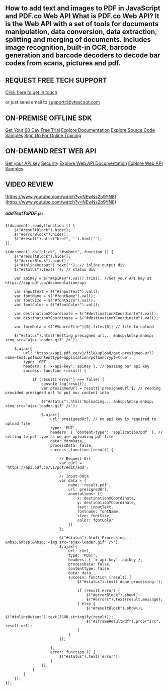 ## How to add text and images to PDF in JavaScript and PDF.co Web API What is PDF.co Web API? It is the Web API with a set of tools for documents manipulation, data conversion, data extraction, splitting and merging of documents. Includes image recognition, built-in OCR, barcode generation and barcode decoders to decode bar codes from scans, pictures and pdf.

## REQUEST FREE TECH SUPPORT

[Click here to get in touch](https://bytescout.zendesk.com/hc/en-us/requests/new?subject=PDF.co%20Web%20API%20Question)

or just send email to [support@bytescout.com](mailto:support@bytescout.com?subject=PDF.co%20Web%20API%20Question) 

## ON-PREMISE OFFLINE SDK 

[Get Your 60 Day Free Trial](https://bytescout.com/download/web-installer?utm_source=github-readme)
[Explore Documentation](https://bytescout.com/documentation/index.html?utm_source=github-readme)
[Explore Source Code Samples](https://github.com/bytescout/ByteScout-SDK-SourceCode/)
[Sign Up For Online Training](https://academy.bytescout.com/)


## ON-DEMAND REST WEB API

[Get your API key](https://app.pdf.co/signup?utm_source=github-readme)
[Security](https://pdf.co/security)
[Explore Web API Documentation](https://apidocs.pdf.co?utm_source=github-readme)
[Explore Web API Samples](https://github.com/bytescout/ByteScout-SDK-SourceCode/tree/master/PDF.co%20Web%20API)

## VIDEO REVIEW

[https://www.youtube.com/watch?v=NEwNs2b9YN8](https://www.youtube.com/watch?v=NEwNs2b9YN8)




<!-- code block begin -->

##### **addTextToPDF.js:**
    
```
$(document).ready(function () {
    $("#resultBlock").hide();
    $("#errorBlock").hide();
    $("#result").attr("href", '').html('');
});

$(document).on("click", "#submit", function () {
    $("#resultBlock").hide();
    $("#errorBlock").hide();
    $("#inlineOutput").text(''); // inline output div
    $("#status").text(''); // status div

    var apiKey = $("#apiKey").val().trim(); //Get your API key at https://app.pdf.co/documentation/api

    var inputText = $("#inputText").val();
    var fontName = $("#fontName").val();
    var fontSize = $("#fontSize").val();
    var fontColor = $("#fontColor").val();

    var destinationXCoordinate = $("#destinationXCoordinate").val();
    var destinationYCoordinate = $("#destinationYCoordinate").val();

    var formData = $("#SourceFile")[0].files[0]; // file to upload

    $("#status").html('Getting presigned url... &nbsp;&nbsp;&nbsp; <img src="ajax-loader.gif" />');

    $.ajax({
        url: 'https://api.pdf.co/v1/file/upload/get-presigned-url?name=test.pdf&contenttype=application/pdf&encrypt=true',
        type: 'GET',
        headers: { 'x-api-key': apiKey }, // passing our api key
        success: function (result) {

            if (result['error'] === false) {
                console.log(result);
                var presignedUrl = result['presignedUrl']; // reading provided presigned url to put our content into

                $("#status").html('Uploading... &nbsp;&nbsp;&nbsp; <img src="ajax-loader.gif" />');

                $.ajax({
                    url: presignedUrl, // no api key is required to upload file
                    type: 'PUT',
                    headers: { 'content-type': 'application/pdf' }, // setting to pdf type as we are uploading pdf file
                    data: formData,
                    processData: false,
                    success: function (result) {

                        // Request Url
                        var cUrl = 'https://api.pdf.co/v1/pdf/edit/add';

                        // Input Data
                        var data = {
                            name: 'result.pdf',
                            url: presignedUrl,
                            annotations: [{
                                x: destinationXCoordinate,
                                y: destinationYCoordinate,
                                text: inputText,
                                fontname: fontName,
                                size: fontSize,
                                color: fontColor
                            }]
                        };

                        $("#status").html('Processing... &nbsp;&nbsp;&nbsp; <img src="ajax-loader.gif" />');
                        $.ajax({
                            url: cUrl,
                            type: 'POST',
                            headers: { 'x-api-key': apiKey },
                            processData: false,
                            contentType: false,
                            data: data,
                            success: function (result) {
                                $("#status").text('done processing.');

                                if (result.error) {
                                    $("#errorBlock").show();
                                    $("#errors").text(result.message);
                                } else {
                                    $("#resultBlock").show();
                                    $("#inlineOutput").text(JSON.stringify(result));
                                    $("#iframeResultPdf").prop("src", result.url);
                                }
                            }
                        });

                    },
                    error: function () {
                        $("#status").text('error');
                    }
                });
            }
        }
    });
});


```

<!-- code block end -->